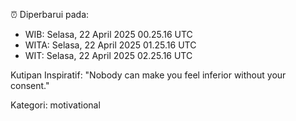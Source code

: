 ⏰ Diperbarui pada:
- WIB: Selasa, 22 April 2025 00.25.16 UTC
- WITA: Selasa, 22 April 2025 01.25.16 UTC
- WIT: Selasa, 22 April 2025 02.25.16 UTC

Kutipan Inspiratif:
"Nobody can make you feel inferior without your consent."


Kategori: motivational


